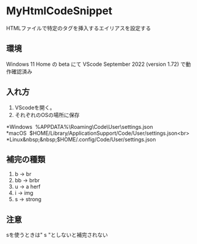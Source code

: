 # MyHtmlCodeSnippet
HTMLファイルで特定のタグを挿入するエイリアスを設定する

## 環境
Windows 11 Home の beta にて VScode September 2022 (version 1.72) で動作確認済み

## 入れ方
1. VScodeを開く。
2. それぞれのOSの場所に保存

*Windows&nbsp;&nbsp;%APPDATA%\Roaming\Code\User\settings.json<br>
*macOS&nbsp;&nbsp;$HOME/Library/ApplicationSupport/Code/User/settings.json<br>
*Linux&nbsp;&nbsp;$HOME/.config/Code/User/settings.json<br>

## 補完の種類
1. b -> br
2. bb -> brbr
3. u -> a herf
4. i -> img
5. s -> strong

## 注意
sを使うときは" s "としないと補完されない
